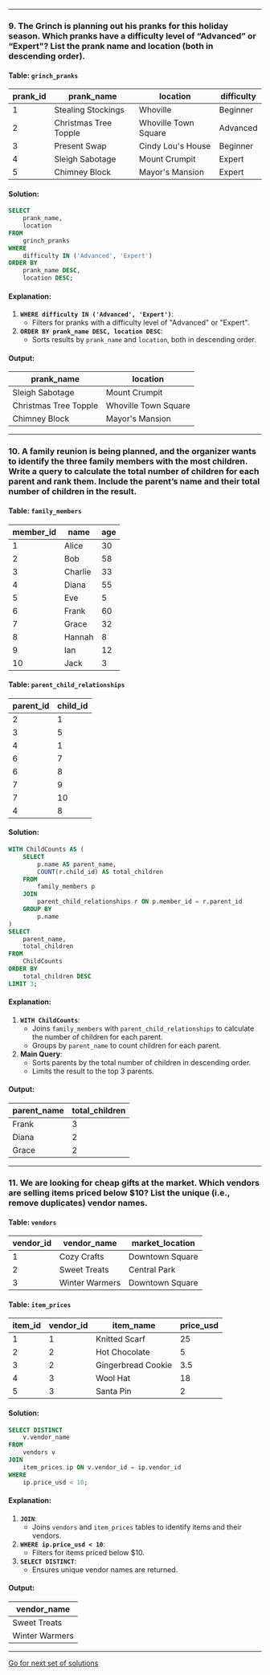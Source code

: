 
---

### 9. **The Grinch is planning out his pranks for this holiday season. Which pranks have a difficulty level of “Advanced” or “Expert"? List the prank name and location (both in descending order).**

#### Table: `grinch_pranks`
| prank_id | prank_name              | location               | difficulty |
|----------|-------------------------|------------------------|------------|
| 1        | Stealing Stockings      | Whoville              | Beginner   |
| 2        | Christmas Tree Topple   | Whoville Town Square  | Advanced   |
| 3        | Present Swap            | Cindy Lou's House     | Beginner   |
| 4        | Sleigh Sabotage         | Mount Crumpit         | Expert     |
| 5        | Chimney Block           | Mayor's Mansion       | Expert     |

#### Solution:
```sql
SELECT 
    prank_name,
    location
FROM 
    grinch_pranks
WHERE 
    difficulty IN ('Advanced', 'Expert')
ORDER BY 
    prank_name DESC, 
    location DESC;
```

#### Explanation:
1. **`WHERE difficulty IN ('Advanced', 'Expert')`**:
   - Filters for pranks with a difficulty level of "Advanced" or "Expert".
2. **`ORDER BY prank_name DESC, location DESC`**:
   - Sorts results by `prank_name` and `location`, both in descending order.

#### Output:
| prank_name           | location               |
|----------------------|------------------------|
| Sleigh Sabotage      | Mount Crumpit         |
| Christmas Tree Topple| Whoville Town Square  |
| Chimney Block        | Mayor's Mansion       |

---

### 10. **A family reunion is being planned, and the organizer wants to identify the three family members with the most children. Write a query to calculate the total number of children for each parent and rank them. Include the parent’s name and their total number of children in the result.**

#### Table: `family_members`
| member_id | name       | age |
|-----------|------------|-----|
| 1         | Alice      | 30  |
| 2         | Bob        | 58  |
| 3         | Charlie    | 33  |
| 4         | Diana      | 55  |
| 5         | Eve        | 5   |
| 6         | Frank      | 60  |
| 7         | Grace      | 32  |
| 8         | Hannah     | 8   |
| 9         | Ian        | 12  |
| 10        | Jack       | 3   |

#### Table: `parent_child_relationships`
| parent_id | child_id |
|-----------|----------|
| 2         | 1        |
| 3         | 5        |
| 4         | 1        |
| 6         | 7        |
| 6         | 8        |
| 7         | 9        |
| 7         | 10       |
| 4         | 8        |

#### Solution:
```sql
WITH ChildCounts AS (
    SELECT 
        p.name AS parent_name,
        COUNT(r.child_id) AS total_children
    FROM 
        family_members p
    JOIN 
        parent_child_relationships r ON p.member_id = r.parent_id
    GROUP BY 
        p.name
)
SELECT 
    parent_name,
    total_children
FROM 
    ChildCounts
ORDER BY 
    total_children DESC
LIMIT 3;
```

#### Explanation:
1. **`WITH ChildCounts`**:
   - Joins `family_members` with `parent_child_relationships` to calculate the number of children for each parent.
   - Groups by `parent_name` to count children for each parent.
2. **Main Query**:
   - Sorts parents by the total number of children in descending order.
   - Limits the result to the top 3 parents.

#### Output:
| parent_name | total_children |
|-------------|----------------|
| Frank       | 3              |
| Diana       | 2              |
| Grace       | 2              |

---

### 11. **We are looking for cheap gifts at the market. Which vendors are selling items priced below $10? List the unique (i.e., remove duplicates) vendor names.**

#### Table: `vendors`
| vendor_id | vendor_name      | market_location  |
|-----------|------------------|------------------|
| 1         | Cozy Crafts      | Downtown Square  |
| 2         | Sweet Treats     | Central Park     |
| 3         | Winter Warmers   | Downtown Square  |

#### Table: `item_prices`
| item_id | vendor_id | item_name            | price_usd |
|---------|-----------|----------------------|----------|
| 1       | 1         | Knitted Scarf       | 25       |
| 2       | 2         | Hot Chocolate       | 5        |
| 3       | 2         | Gingerbread Cookie  | 3.5      |
| 4       | 3         | Wool Hat            | 18       |
| 5       | 3         | Santa Pin           | 2        |

#### Solution:
```sql
SELECT DISTINCT 
    v.vendor_name
FROM 
    vendors v
JOIN 
    item_prices ip ON v.vendor_id = ip.vendor_id
WHERE 
    ip.price_usd < 10;
```

#### Explanation:
1. **`JOIN`**:
   - Joins `vendors` and `item_prices` tables to identify items and their vendors.
2. **`WHERE ip.price_usd < 10`**:
   - Filters for items priced below $10.
3. **`SELECT DISTINCT`**:
   - Ensures unique vendor names are returned.

#### Output:
| vendor_name     |
|-----------------|
| Sweet Treats    |
| Winter Warmers  |

---

[Go for next set of solutions](/SQL-12-15.md)